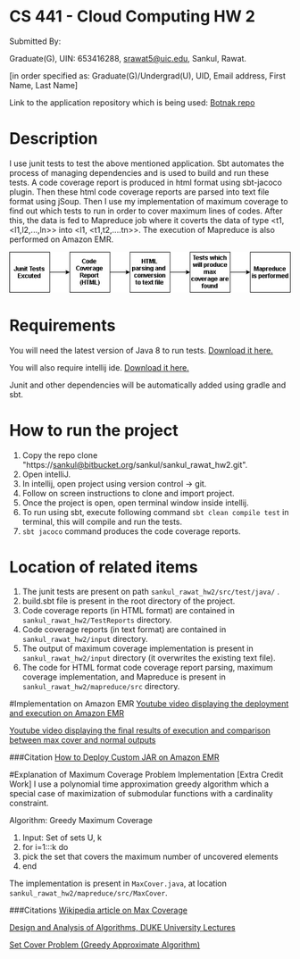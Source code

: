 CS 441 - Cloud Computing HW 2
======
Submitted By:

Graduate(G), UIN: 653416288, srawat5@uic.edu, Sankul, Rawat.

[in order specified as:  Graduate(G)/Undergrad(U), UID, Email address, First Name, Last Name]

Link to the application repository which is being used:
[Botnak repo](https://github.com/Gocnak/Botnak)

# Description
I use junit tests to test the above mentioned application. 
Sbt automates the process of managing dependencies and is used to build and run these tests. 
A code coverage report is produced in html format using sbt-jacoco plugin.
Then these html code coverage reports are parsed into text file format using jSoup.
Then I use my implementation of maximum coverage to find out which tests to run in 
order to cover maximum lines of codes. After this, the data is fed to Mapreduce job where
it coverts the data of type <t1, <l1,l2,...,ln>> into <l1, <t1,t2,....tn>>. 
The execution of Mapreduce is also performed on Amazon EMR.

![picture](images/flow.jpg)

# Requirements
You will need the latest version of Java 8 to run tests. [Download it here.](http://www.oracle.com/technetwork/java/javase/downloads/jre8-downloads-2133155.html)

You will also require intellij ide. [Download it here.](https://www.jetbrains.com/idea/download/#section=windows)

Junit and other dependencies will be automatically added using gradle and sbt.

# How to run the project
1. Copy the repo clone "https://sankul@bitbucket.org/sankul/sankul_rawat_hw2.git".
2. Open intelliJ.
3. In intellij, open project using version control -> git.
4. Follow on screen instructions to clone and import project.
5. Once the project is open, open terminal window inside intellij.
6. To run using sbt, execute following command `sbt clean compile test` in terminal, this will compile and run the tests.
7. `sbt jacoco` command produces the code coverage reports.    

# Location of related items
1. The junit tests are present on path `sankul_rawat_hw2/src/test/java/` .
2. build.sbt file is present in the root directory of the project.
3. Code coverage reports (in HTML format) are contained in `sankul_rawat_hw2/TestReports` directory.
4. Code coverage reports (in text format) are contained in `sankul_rawat_hw2/input` directory.
5. The output of maximum coverage implementation is present in `sankul_rawat_hw2/input` directory 
(it overwrites the existing text file).
6. The code for HTML format code coverage report parsing, maximum coverage implementation, 
and Mapreduce is present in `sankul_rawat_hw2/mapreduce/src` directory.

#Implementation on Amazon EMR
[Youtube video displaying the deployment and execution on Amazon EMR](https://youtu.be/9PxlI-Z-Qtw)

[Youtube video displaying the final results of execution and comparison between max cover and normal outputs](https://youtu.be/u_eVzI5V-d0)

###Citation
[How to Deploy Custom JAR on Amazon EMR](https://www.youtube.com/watch?v=qyRxq8YwZcU)

#Explanation of Maximum Coverage Problem Implementation [Extra Credit Work]
I use a polynomial time approximation greedy algorithm which a special case of 
maximization of submodular functions with a cardinality constraint.

Algorithm: Greedy Maximum Coverage

1. Input: Set of sets U, k
2. for i=1:::k do 
3.    pick the set that covers the maximum number of uncovered elements 
4. end

The implementation is present in `MaxCover.java`, at location `sankul_rawat_hw2/mapreduce/src/MaxCover`.

###Citations
[Wikipedia article on Max Coverage](https://en.wikipedia.org/wiki/Maximum_coverage_problem)

[Design and Analysis of Algorithms, DUKE University Lectures](https://www.cs.duke.edu/courses/fall13/compsci530/notes/lec16.pdf)

[Set Cover Problem (Greedy Approximate Algorithm)](http://www.geeksforgeeks.org/set-cover-problem-set-1-greedy-approximate-algorithm/)